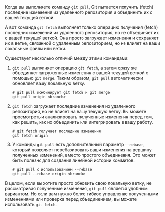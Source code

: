Когда вы выполняете команду `git pull`, Git пытается получить (fetch) последние изменения из удаленного репозитория и объединить их с вашей текущей веткой.

А вот команда `git fetch` выполняет только операцию получения (fetch) последних изменений из удаленного репозитория, но не объединяет их с вашей текущей веткой. Она просто загружает изменения и сохраняет их в ветке, связанной с удаленным репозиторием, но не влияет на ваши локальные файлы или ветки.

Существует несколько отличий между этими командами:

1. `git pull` выполняет операцию `git fetch`, а затем сразу же объединяет загруженные изменения с вашей текущей веткой с помощью `git merge`. Таким образом, `git pull` автоматически обновляет вашу локальную ветку.
   ```shell
   # git pull комбинирует git fetch и git merge
   git pull origin <branch>
   ```

2. `git fetch` загружает последние изменения из удаленного репозитория, но не влияет на вашу текущую ветку. Вы можете просмотреть и анализировать полученные изменения перед тем, как решить, как их объединить или интегрировать в вашу работу.
   ```shell
   # git fetch получает последние изменения
   git fetch origin
   ```

3. У команды `git pull` есть дополнительный параметр `--rebase`, который позволяет перебазировать ваши изменения на вершину полученных изменений, вместо простого объединения. Это может быть полезно для создания линейной истории коммитов.
   ```shell
   # git pull с использованием --rebase
   git pull --rebase origin <branch>
   ```

В целом, если вы хотите просто обновить свою локальную ветку, не рассматривая полученные изменения, `git pull` является удобным вариантом. Но если вам нужно более гибкое управление полученными изменениями или проверка перед объединением, вы можете использовать `git fetch`.